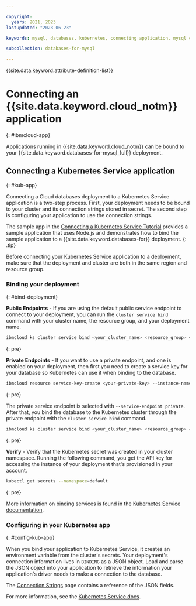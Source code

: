 ```yaml
---

copyright:
  years: 2021, 2023
lastupdated: "2023-06-23"

keywords: mysql, databases, kubernetes, connecting application, mysql connection strings

subcollection: databases-for-mysql

---
```


{{site.data.keyword.attribute-definition-list}}

# Connecting an {{site.data.keyword.cloud_notm}} application
{: #ibmcloud-app}

Applications running in {{site.data.keyword.cloud_notm}} can be bound to your {{site.data.keyword.databases-for-mysql_full}} deployment. 

## Connecting a Kubernetes Service application
{: #kub-app}

Connecting a Cloud databases deployment to a Kubernetes Service application is a two-step process. First, your deployment needs to be bound to your cluster and its connection strings stored in secret. The second step is configuring your application to use the connection strings.

The sample app in the [Connecting a Kubernetes Service Tutorial](/docs/databases-for-mysql?topic=cloud-databases-tutorial-k8s-app) provides a sample application that uses Node.js and demonstrates how to bind the sample application to a {{site.data.keyword.databases-for}} deployment.
{: .tip}

Before connecting your Kubernetes Service application to a deployment, make sure that the deployment and cluster are both in the same region and resource group.

### Binding your deployment
{: #bind-deployment}

**Public Endpoints** -  If you are using the default public service endpoint to connect to your deployment, you can run the `cluster service bind` command with your cluster name, the resource group, and your deployment name.
```sh
ibmcloud ks cluster service bind <your_cluster_name> <resource_group> <your_database_deployment>
```
{: pre}

**Private Endpoints** - If you want to use a private endpoint, and one is enabled on your deployment, then first you need to create a service key for your database so Kubernetes can use it when binding to the database. 
```sh
ibmcloud resource service-key-create <your-private-key> --instance-name <your_database_deployment> --service-endpoint private  
```
{: pre}

The private service endpoint is selected with `--service-endpoint private`. After that, you bind the database to the Kubernetes cluster through the private endpoint with the `cluster service bind` command.
```sh
ibmcloud ks cluster service bind <your_cluster_name> <resource_group> <your_database_deployment> --key <your-private-key>
```
{: pre}

**Verify** - Verify that the Kubernetes secret was created in your cluster namespace. Running the following command, you get the API key for accessing the instance of your deployment that's provisioned in your account.
```sh
kubectl get secrets --namespace=default
```
{: pre}

More information on binding services is found in the [Kubernetes Service documentation](/docs/containers?topic=containers-service-binding#bind-services).

### Configuring in your Kubernetes app 
{: #config-kub-app}

When you bind your application to Kubernetes Service, it creates an environment variable from the cluster's secrets. Your deployment's connection information lives in `BINDING` as a JSON object. Load and parse the JSON object into your application to retrieve the information your application's driver needs to make a connection to the database. 

The [Connection Strings](/docs/databases-for-mysql?topic=databases-for-mysql-connection-strings#connection-string-breakdown) page contains a reference of the JSON fields.

For more information, see the [Kubernetes Service docs](https://cloud.ibm.com/docs/containers?topic=containers-service-binding#reference_secret).


